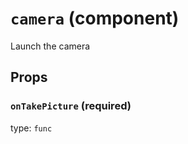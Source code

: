 `camera` (component)
====================

Launch the camera

Props
-----

### `onTakePicture` (required)

type: `func`

